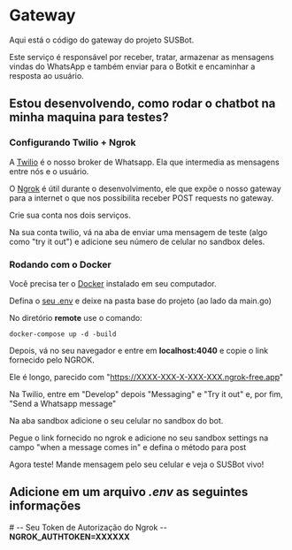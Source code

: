 # Gateway

Aqui está o código do gateway do projeto SUSBot.

Este serviço é responsável por receber, tratar, armazenar as mensagens vindas do
WhatsApp e também enviar para o Botkit e encaminhar a resposta ao usuário.

## Estou desenvolvendo, como rodar o chatbot na minha maquina para testes?

### Configurando Twilio + Ngrok

A [Twilio](https://www.twilio.com/en-us) é o nosso broker de Whatsapp. Ela que
intermedia as mensagens entre nós e o usuário.

O [Ngrok](https://ngrok.com) é útil durante o desenvolvimento, ele que expõe
o nosso gateway para a internet o que nos possibilita
receber POST requests no gateway.

Crie sua conta nos dois serviços.

Na sua conta twilio, vá na aba de enviar uma mensagem de teste (algo como
"try it out") e adicione seu número de celular no sandbox deles.

### Rodando com o Docker

Você precisa ter o [Docker](https://www.docker.com) instalado em seu computador.

Defina o [seu .env](#adicione-em-um-arquivo-env-as-seguintes-informações) e deixe
na pasta base do projeto (ao lado da main.go)

No diretório **remote** use o comando:

```shell
docker-compose up -d -build
```

Depois, vá no seu navegador e entre em **localhost:4040** e copie o link
fornecido pelo NGROK.

Ele é longo, parecido com "<https://XXXX-XXX-X-XXX-XXX.ngrok-free.app>"

Na Twilio, entre em "Develop" depois "Messaging" e "Try it out" e,
por fim, "Send a Whatsapp message"

Na aba sandbox adicione o seu celular no sandbox do bot.

Pegue o link fornecido no ngrok e adicione no seu
sandbox settings na campo "when a message comes in" e defina o método para post

Agora teste! Mande mensagem pelo seu celular e veja o SUSBot vivo!

## Adicione em um arquivo *.env* as seguintes informações

\# -- Seu Token de Autorização do Ngrok --  
**NGROK_AUTHTOKEN=XXXXXX**
